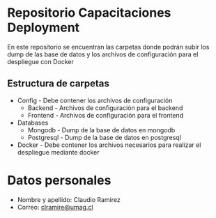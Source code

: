 # Repositorio Capacitaciones Deployment

En este repositorio se encuentran las carpetas donde podrán subir los dump de las base de datos y los archivos de configuración para el despliegue con Docker

## Estructura de carpetas

-   Config - Debe contener los archivos de configuración
    -   Backend - Archivos de configuración para el backend
    -   Frontend - Archivos de configuración para el frontend
-   Databases
    -   Mongodb - Dump de la base de datos en mongodb
    -   Postgresql - Dump de la base de datos en postgresql
-   Docker - Debe contener los archivos necesarios para realizar el despliegue mediante docker

# Datos personales

-   Nombre y apellido: Claudio Ramirez
-   Correo: clramire@umag.cl
